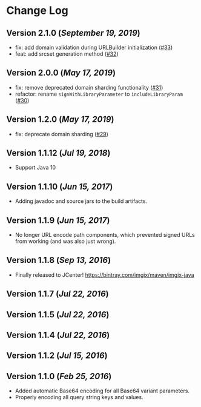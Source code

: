 Change Log
==========

## Version 2.1.0 (_September 19, 2019_)
 * fix: add domain validation during URLBuilder initialization ([#33](https://github.com/imgix/imgix-java/pull/33))
 * feat: add srcset generation method ([#32](https://github.com/imgix/imgix-java/pull/32)) 

## Version 2.0.0 (_May 17, 2019_)
 * fix: remove deprecated domain sharding functionality  ([#31](https://github.com/imgix/imgix-java/pull/31))
 * refactor: rename `signWithLibraryParameter` to `includeLibraryParam` ([#30](https://github.com/imgix/imgix-java/pull/30))

## Version 1.2.0 (_May 17, 2019_)
 * fix: deprecate domain sharding ([#29](https://github.com/imgix/imgix-java/pull/29))

## Version 1.1.12 (_Jul 19, 2018_)
 * Support Java 10

## Version 1.1.10 (_Jun 15, 2017_)
 * Adding javadoc and source jars to the build artifacts.

## Version 1.1.9 (_Jun 15, 2017_)
 * No longer URL encode path components, which prevented signed URLs from working (and was also just wrong).

## Version 1.1.8 (_Sep 13, 2016_)
 * Finally released to JCenter! https://bintray.com/imgix/maven/imgix-java

## Version 1.1.7 (_Jul 22, 2016_)

## Version 1.1.5 (_Jul 22, 2016_)

## Version 1.1.4 (_Jul 22, 2016_)

## Version 1.1.2 (_Jul 15, 2016_)

## Version 1.1.0 (_Feb 25, 2016_)
 * Added automatic Base64 encoding for all Base64 variant parameters.
 * Properly encoding all query string keys and values.
